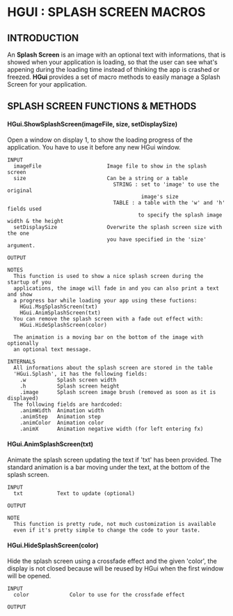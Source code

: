 # HGUI : SPLASH SCREEN MACROS



## INTRODUCTION
An **Splash Screen** is an image with an optional text with informations, that is showed when your application is loading, so that the user can see what's appening during the loading time instead of thinking the app is crashed or freezed.
**HGui** provides a set of macro methods to easily manage a Splash Screen for your application.



## SPLASH SCREEN FUNCTIONS & METHODS


#### HGui.ShowSplashScreen(imageFile, size, setDisplaySize)
Open a window on display 1, to show the loading progress of the application.
You have to use it before any new HGui window.

```plaintext
INPUT
  imageFile                     Image file to show in the splash screen
  size                          Can be a string or a table
                                  STRING : set to 'image' to use the original
                                           image's size
                                  TABLE : a table with the 'w' and 'h' fields used
                                          to specify the splash image width & the height
  setDisplaySize                Overwrite the splash screen size with the one
                                you have specified in the 'size' argument.

OUTPUT

NOTES
  This function is used to show a nice splash screen during the startup of you
  applications, the image will fade in and you can also print a text and show
  a progress bar while loading your app using these fuctions:
    HGui.MsgSplashScreen(txt)
    HGui.AnimSplashScreen(txt)
  You can remove the splash screen with a fade out effect with:
    HGui.HideSplashScreen(color)
    
  The animation is a moving bar on the bottom of the image with optionally
  an optional text message.

INTERNALS
  All informations about the splash screen are stored in the table
  'HGui.Splash', it has the following fields:
    .w          Splash screen width
    .h          Splash screen height
    .image      Splash screen image brush (removed as soon as it is displayed)
  The following fields are hardcoded:
    .animWidth  Animation width
    .animStep   Animation step
    .animColor  Animation color
    .animX      Animation negative width (for left entering fx)
```

#### HGui.AnimSplashScreen(txt)
Animate the splash screen updating the text if 'txt' has been provided.
The standard animation is a bar moving under the text, at the bottom
of the splash screen.

```plaintext
INPUT
  txt           Text to update (optional)
  
OUTPUT

NOTE
  This function is pretty rude, not much customization is available
  even if it's pretty simple to change the code to your taste.
```

#### HGui.HideSplashScreen(color)
Hide the splash screen using a crossfade effect and the given 'color',
the display is not closed because will be reused by HGui when the first
window will be opened.

```plaintext
INPUT
  color             Color to use for the crossfade effect
  
OUTPUT

```